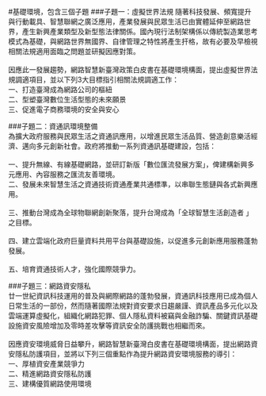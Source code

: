 #基礎環境，包含三個子題
###子題一：虛擬世界法規
隨著科技發展、頻寬提升與行動載具、智慧聯網之廣泛應用，產業發展與民眾生活已由實體延伸至網路世界，產生新興產業類型及新型態法律關係。國內現行法制架構係以傳統製造業思考模式為基礎，與網路世界無國界、自律管理之特性將產生扞格，故有必要及早檢視相關法規適用面臨之問題並研擬因應對策。<br>
<br>因應此一發展趨勢，網路智慧新臺灣政策白皮書在基礎環境構面，提出虛擬世界法規調適項目，並以下列3大目標指引相關法規調適工作：
<br>一、打造臺灣成為網路公司的樞紐
<br>二、型塑臺灣數位生活型態的未來願景
<br>三、促進電子商務環境的安全與安心

###子題二：資通訊環境整備
<br>為擴大政府服務與民眾生活之資通訊應用，以增進民眾生活品質、營造創意樂活經濟、邁向多元創新社會。政府將推動一系列資通訊基礎建設，包括：<br>
<br>一、提升無線、有線基礎網路，並研訂新版「數位匯流發展方案」，俾建構新興多元應用、內容服務之匯流友善環境。
<br>二、發展未來智慧生活之資通技術資通產業共通標準，以串聯生態鏈與各式新興應用。<br>
<br>三、推動台灣成為全球物聯網創新聚落，提升台灣成為「全球智慧生活創造者 」之目標。<br>
<br>四、建立雲端化政府巨量資料共用平台與基礎設施，以促進多元創新應用服務蓬勃發展。<br>
<br>五、培育資通技術人才，強化國際競爭力。<br>

###子題三：網路資安隱私
<br>廿一世紀資訊科技運用的普及與網際網路的蓬勃發展，資通訊科技應用已成為個人日常生活的一部份，然而隨著國際法規對資安要求日趨嚴謹、資訊產品多元化以及雲端運算虛擬化，組織化網路犯罪、個人隱私資料被竊與金融詐騙、關鍵資訊基礎設施資安風險增加及零時差攻擊等資訊安全防護挑戰也相繼而來。<br>
<br>因應資安環境威脅日益攀升，網路智慧新臺灣白皮書在基礎環境構面，提出網路資安隱私防護項目，並將以下列三個重點作為提升網路資安環境服務的導引：
<br>一、厚植資安產業競爭力
<br>二、精進網路資安隱私防護
<br>三、建構優質網路使用環境

